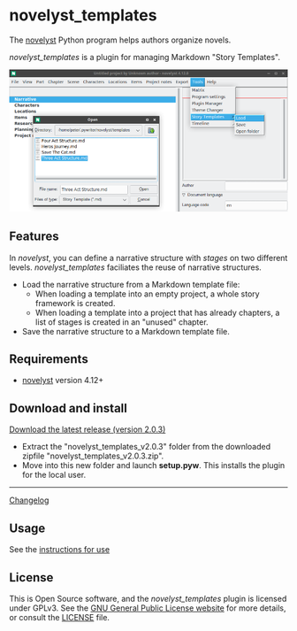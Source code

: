 # novelyst_templates

The [novelyst](https://peter88213.github.io/noveltree/) Python program helps authors organize novels.

*novelyst_templates* is a plugin for managing Markdown "Story Templates".

![Screenshot](Screenshots/screen01.png)

## Features

In *novelyst*, you can define a narrative structure with *stages* on two different levels. *novelyst_templates* faciliates the reuse of narrative structures.

- Load the narrative structure from a Markdown template file:
    - When loading a template into an empty project, a whole story framework is created.
    - When loading a template into a project that has already chapters, a list of stages is created in an "unused" chapter.
- Save the narrative structure to a Markdown template file. 


## Requirements

- [novelyst](https://peter88213.github.io/noveltree/) version 4.12+

## Download and install

[Download the latest release (version 2.0.3)](https://github.com/peter88213/noveltree_templates/raw/main/dist/novelyst_templates_v2.0.3.zip)

- Extract the "novelyst_templates_v2.0.3" folder from the downloaded zipfile "novelyst_templates_v2.0.3.zip".
- Move into this new folder and launch **setup.pyw**. This installs the plugin for the local user.

---

[Changelog](changelog)

## Usage

See the [instructions for use](usage)

## License

This is Open Source software, and the *novelyst_templates* plugin is licensed under GPLv3. See the
[GNU General Public License website](https://www.gnu.org/licenses/gpl-3.0.en.html) for more
details, or consult the [LICENSE](https://github.com/peter88213/noveltree_templates/blob/main/LICENSE) file.
